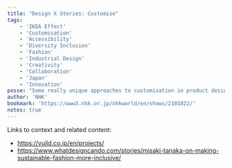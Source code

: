 ```yaml
---
title: "Design X Stories: Customise"
tags:
    - 'IKEA Effect'
    - 'Customisation'
    - 'Accessibility'
    - 'Diversity Inclusion'
    - 'Fashion'
    - 'Industrial Design'
    - 'Creativity'
    - 'Collaboration'
    - 'Japan'
    - 'Innovation'
posse: "Some really unique approaches to customisation in product design to increase creativity, collaboration and create more accessible and inclusive products for a diverse range of customers."
author: 'NHK'
bookmark: 'https://www3.nhk.or.jp/nhkworld/en/shows/2101022/'
notes: true
---
```


Links to context and related content:

- https://vuild.co.jp/en/projects/
- https://www.whatdesigncando.com/stories/misaki-tanaka-on-making-sustainable-fashion-more-inclusive/
